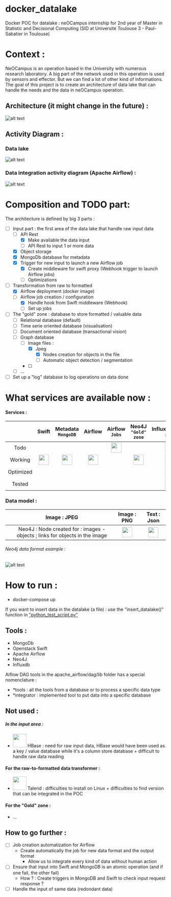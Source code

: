 # docker_datalake
Docker POC for datalake : neOCampus internship for 2nd year of Master in Statistic and Decisional Computing (SID at Université Toulouse 3 - Paul-Sabatier in Toulouse)
# Context :
NeOCampus is an operation based in the University with numerous research laboratory. A big part of the network used in this operation is used by sensors and effector. But we can find a lot of other kind of informations. The goal of this project is to create an architecture of data lake that can handle the needs and the data in neOCampus operation.

## Architecture (it might change in the future) : 
![alt text](./git_image/DataLakeArchiV0.png)
## Activity Diagram : 
### Data lake
![alt text](./git_image/Sequence_Datalake.png)

### Data integration activity diagram (Apache Airflow) : 

![alt text](git_image/Sequence_Dataintegration.png)

# Composition and TODO part: 
The architecture is defined by big 3 parts : 

- [ ]  Input part : the first area of the data lake that handle raw input data 
    - [ ] API Rest 
        - [x] Make available the data input
        - [ ] API Rest to input 1 or more data
    - [x] Object storage
    - [x] MongoDb database for metadata
    - [x] Trigger for new input to launch a new Airflow job
        - [x] Create middleware for swift proxy (Webhook trigger to launch Airflow jobs)
        - [ ] Optimizations 
- [ ]  Transformation from raw to formatted
    - [x] Airflow deployment (docker image) 
    - [ ] Airflow job creation / configuration 
        - [x] Handle hook from Swift middleware (Webhook)
        - [ ] Set up jobs 
- [ ] The "gold" zone : database to store formatted / valuable data
    - [ ] Relational database (default)
    - [ ] Time serie oriented database (visualisation)
    - [ ] Document oriented database (transactional vision)
    - [ ] Graph database 
        - [ ] Image files : 
            - [x] Jpeg 
                - [x] Nodes creation for objects in the file
                - [ ] Automatic object detection / segmentation 
        - [ ] 
    - [ ] ...

-[ ] Set up a "log" database to log operations on data done
# What services are available now : 
#### Services : 

| |Swift | Metadata `MongoDB` | Airflow |Airflow `Jobs` | Neo4J `"Gold" zone`|InfluxDB`"Gold" zone`|Relational SGBD`"Gold" zone`  
|:-----:|:----------:|:----------:|:--:|:--:|:--:|:-:|:-:| 
Todo |  | ||<img src="https://image.flaticon.com/icons/svg/2165/2165867.svg" height="32">||<img src="https://image.flaticon.com/icons/svg/2636/2636568.svg" height="32">|<img src="https://image.flaticon.com/icons/svg/2636/2636568.svg" height="32">  |
Working|<img src="https://image.flaticon.com/icons/svg/2165/2165867.svg" height="32">|<img src="https://image.flaticon.com/icons/svg/2165/2165867.svg" height="32">|<img src="https://image.flaticon.com/icons/svg/2165/2165867.svg" height="32">||<img src="https://image.flaticon.com/icons/svg/2165/2165867.svg" height="32">|<img src="https://image.flaticon.com/icons/svg/2636/2636568.svg" height="32">|<img src="https://image.flaticon.com/icons/svg/2636/2636568.svg" height="32">  |
Optimized||||||<img src="https://image.flaticon.com/icons/svg/2636/2636568.svg" height="32">|<img src="https://image.flaticon.com/icons/svg/2636/2636568.svg" height="32">|  
Tested ||||||<img src="https://image.flaticon.com/icons/svg/2636/2636568.svg" height="32">|<img src="https://image.flaticon.com/icons/svg/2636/2636568.svg" height="32"> |
  

### Data model :   

||Image : JPEG | Image : PNG | Text : Json |  
|:---:|:---:|:----:|:---:|  
||Neo4J : Node created for : images - objects ; links for objects in the image| <img src="https://image.flaticon.com/icons/svg/2636/2636568.svg" height="32">|<img src="https://image.flaticon.com/icons/svg/2636/2636568.svg" height="32">|
###### Neo4j data format example :
![alt text](git_image/neo4j_data_shema.png )

# How to run : 
- docker-compose up 

If you want to insert data in the datalake (a file) : use the "insert_datalake()" function in  ["python_test_script.py"](./python_test_script.py) 
 

## Tools : 

- MongoDb
- Openstack Swift
- Apache Airflow 
- Neo4J
- Influxdb


Aiflow DAG tools in the apache_airflow/dag/lib folder has a special nomenclature : 
- *tools : all the tools from a database or to process a specific data type 
- *integrator : implemented tool to put data into a specific database 

## Not used : 

##### In the input area :
- <img src="https://mapr.com/products/apache-hbase/assets/hbase-logo.png" height="42"> HBase : need for raw input data, HBase would have been used as a key / value database while it's a column store database + difficult to handle raw data reading

#### For the raw-to-formatted data transformer : 
- <img src="https://upload.wikimedia.org/wikipedia/commons/7/70/TalendLogoCoral.png" height="42"> Talend : difficulties to install on Linux + difficulties to find version that can be integrated in the POC

#### For the "Gold" zone : 
- ... 



## How to go further :
- [ ] Job creation automatization for Airflow 
    - Create automatically the job for new data format and the output format
        - Allow us to integrate every kind of data without human action 
- [ ] Ensure that input into Swift and MongoDB is an atomic operation (and if one fail, the other fail)
    - How ? : Create triggers in MongoDB and Swift to check input request response ?
- [ ] Handle the input of same data (redondant data)

